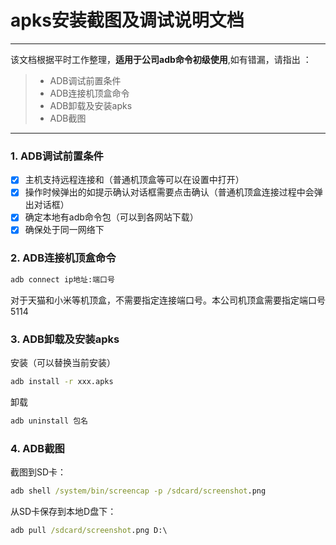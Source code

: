 # apks安装截图及调试说明文档

------

该文档根据平时工作整理，**适用于公司adb命令初级使用**,如有错漏，请指出 ：

> * ADB调试前置条件
> * ADB连接机顶盒命令
> * ADB卸载及安装apks
> * ADB截图

------

### 1.  ADB调试前置条件
- [x] 主机支持远程连接和（普通机顶盒等可以在设置中打开）
- [x] 操作时候弹出的如提示确认对话框需要点击确认（普通机顶盒连接过程中会弹出对话框）
- [x] 确定本地有adb命令包（可以到各网站下载）
- [x] 确保处于同一网络下

### 2. ADB连接机顶盒命令
```cmd
adb connect ip地址:端口号
```
对于天猫和小米等机顶盒，不需要指定连接端口号。本公司机顶盒需要指定端口号5114 

### 3. ADB卸载及安装apks
安装（可以替换当前安装）
```cmd
adb install -r xxx.apks
```
卸载
```cmd
adb uninstall 包名
```

### 4. ADB截图
截图到SD卡：
```cmd
adb shell /system/bin/screencap -p /sdcard/screenshot.png
```

从SD卡保存到本地D盘下：
```cmd
adb pull /sdcard/screenshot.png D:\
```
